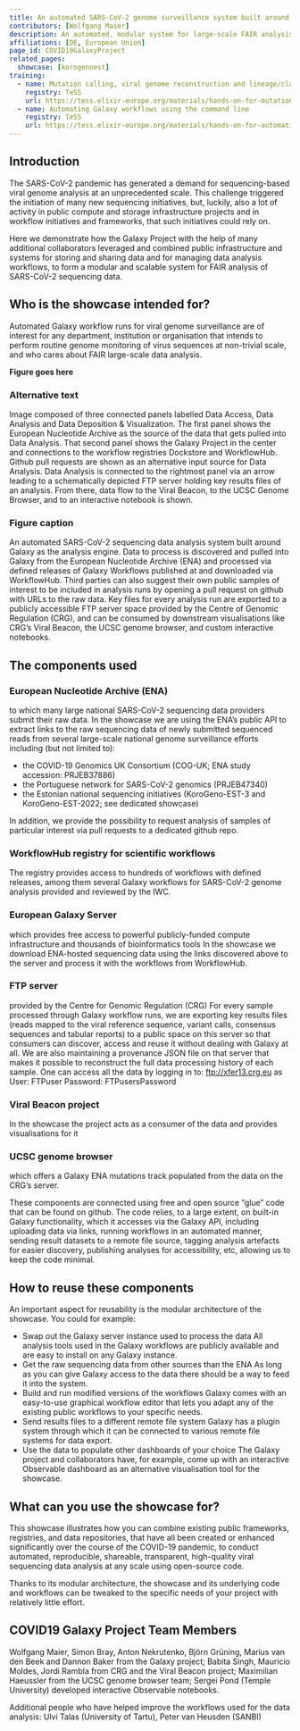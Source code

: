 ```yaml
---
title: An automated SARS-CoV-2 genome surveillance system built around Galaxy
contributors: [Wolfgang Maier] 
description: An automated, modular system for large-scale FAIR analysis of SARS-CoV-2 sequencing data analysis powered by the Galaxy platform.
affiliations: [DE, European Union]
page_id: COVID19GalaxyProject
related_pages:
  showcase: [korogenoest]
training:
  - name: Mutation calling, viral genome reconstruction and lineage/clade assignment from SARS-CoV-2 sequencing data
    registry: TeSS
    url: https://tess.elixir-europe.org/materials/hands-on-for-mutation-calling-viral-genome-reconstruction-and-lineage-clade-assignment-from-sars-cov-2-sequencing-data-tutorial
  - name: Automating Galaxy workflows using the command line
    registry: TeSS
    url: https://tess.elixir-europe.org/materials/hands-on-for-automating-galaxy-workflows-using-the-command-line-tutorial 
---
```


## Introduction 

The SARS-CoV-2 pandemic has generated a demand for sequencing-based viral genome analysis at an unprecedented scale. This challenge triggered the initiation of many new sequencing initiatives, but, luckily, also a lot of activity in public compute and storage infrastructure projects and in workflow initiatives and frameworks, that such initiatives could rely on. 

Here we demonstrate how the Galaxy Project with the help of many additional collaborators leveraged and combined public infrastructure and systems for storing and sharing data and for managing data analysis workflows, to form a modular and scalable system for FAIR analysis of SARS-CoV-2 sequencing data.


## Who is the showcase intended for?

Automated Galaxy workflow runs for viral genome surveillance are of interest for any department, institution or organisation that intends to perform routine genome monitoring of virus sequences at non-trivial scale, and who cares about FAIR large-scale data analysis.


**Figure goes here**

### Alternative text
Image composed of three connected panels labelled Data Access, Data Analysis and Data Deposition & Visualization. The first panel shows the European Nucleotide Archive as the source of the data that gets pulled into Data Analysis. That second panel shows the Galaxy Project in the center and connections to the workflow registries Dockstore and WorkflowHub. Github pull requests are shown as an alternative input source for Data Analysis. Data Analysis is connected to the rightmost panel via an arrow leading to a schematically depicted FTP server holding key results files of an analysis. From there, data flow to the Viral Beacon, to the UCSC Genome Browser, and to an interactive notebook is shown.

### Figure caption
An automated SARS-CoV-2 sequencing data analysis system built around Galaxy as the analysis engine. Data to process is discovered and pulled into Galaxy from the European Nucleotide Archive (ENA) and processed via defined releases of Galaxy Workflows published at and downloaded via WorkflowHub. Third parties can also suggest their own public samples of interest to be included in analysis runs by opening a pull request on github with URLs to the raw data. Key files for every analysis run are exported to a publicly accessible FTP server space provided by the Centre of Genomic Regulation (CRG), and can be consumed by downstream visualisations like CRG’s Viral Beacon, the UCSC genome browser, and custom interactive notebooks.

## The components used

### European Nucleotide Archive (ENA)

to which many large national SARS-CoV-2 sequencing data providers submit their raw data. In the showcase we are using the ENA’s public API to extract links to the raw sequencing data of newly submitted sequenced reads from several large-scale national genome surveillance efforts including (but not limited to):
  - the COVID-19 Genomics UK Consortium (COG-UK; ENA study accession: PRJEB37886)
  - the Portuguese network for SARS-CoV-2 genomics (PRJEB47340)
  - the Estonian national sequencing initiatives (KoroGeno-EST-3 and KoroGeno-EST-2022; see dedicated showcase)

In addition, we provide the possibility to request analysis of samples of particular interest via pull requests to a dedicated github repo.

### WorkflowHub registry for scientific workflows

The registry provides access to hundreds of workflows with defined releases, among them several Galaxy workflows for SARS-CoV-2 genome analysis provided and reviewed by the IWC.

### European Galaxy Server

which provides free access to powerful publicly-funded compute infrastructure and  thousands of bioinformatics tools
In the showcase we download ENA-hosted sequencing data using the links discovered above to the server and process it with the workflows from WorkflowHub.

### FTP server

provided by the Centre for Genomic Regulation (CRG)  For every sample processed through Galaxy workflow runs, we are exporting key results files (reads mapped to the viral reference sequence, variant calls, consensus sequences and tabular reports) to a public space on this server so that consumers can discover, access and reuse it without dealing with Galaxy at all. We are also maintaining a provenance JSON file on that server that makes it possible to reconstruct the full data processing history of each sample. One can access all the data by logging in to: ftp://xfer13.crg.eu as User: FTPuser Password: FTPusersPassword

### Viral Beacon project

In the showcase the project acts as a consumer of the data and provides visualisations for it

### UCSC genome browser

which offers a Galaxy ENA mutations track populated from the data on the CRG’s server.

These components are connected using free and open source “glue” code that can be found on github. The code relies, to a large extent, on built-in Galaxy functionality, which it accesses via the Galaxy API, including uploading data via links, running workflows in an automated manner, sending result datasets to a remote file source, tagging analysis artefacts for easier discovery, publishing analyses for accessibility, etc, allowing us to keep the code minimal.

## How to reuse these components

An important aspect for reusability is the modular architecture of the showcase. You could for example:
- Swap out the Galaxy server instance used to process the data
  All analysis tools used in the Galaxy workflows are publicly available and are easy to install on any Galaxy instance.
- Get the raw sequencing data from other sources than the ENA
  As long as you can give Galaxy access to the data there should be a way to feed it into the system.
- Build and run modified versions of the workflows
  Galaxy comes with an easy-to-use graphical workflow editor that lets you adapt any of the existing public workflows to your specific needs.
- Send results files to a different remote file system
  Galaxy has a plugin system through which it can be connected to various remote file systems for data export.
- Use the data to populate other dashboards of your choice
  The Galaxy project and collaborators have, for example, come up with an interactive Observable dashboard as an alternative visualisation tool for the showcase.

## What can you use the showcase for?
 
This showcase illustrates how you can combine existing public frameworks, registries, and data repositories, that have all been created or enhanced significantly over the course of the COVID-19 pandemic, to conduct automated, reproducible, shareable, transparent, high-quality viral sequencing data analysis at any scale using open-source code. 

Thanks to its modular architecture, the showcase and its underlying code and workflows can be tweaked to the specific needs of your project with relatively little effort.

## COVID19 Galaxy Project Team Members
Wolfgang Maier, Simon Bray, Anton Nekrutenko, Björn Grüning, Marius van den Beek and Dannon Baker from the Galaxy project; Babita Singh, Mauricio Moldes, Jordi Rambla from CRG and the Viral Beacon project; Maximilian Haeussler from the UCSC genome browser team; Sergei Pond (Temple University) developed interactive Observable notebooks.

Additional people who have helped improve the workflows used for the data analysis: Ulvi Talas (University of Tartu), Peter van Heusden (SANBI)
